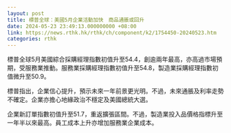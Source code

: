 ```yaml
---
layout: post
title: 標普全球：美國5月企業活動加快　商品通脹或回升
date: 2024-05-23 23:49:13.000000000 +08:00
link: https://news.rthk.hk/rthk/ch/component/k2/1754450-20240523.htm
categories: rthk
---
```


標普全球5月美國綜合採購經理指數初值升至54.4，創逾兩年最高，亦高過市場預期，受服務業推動。服務業採購經理指數初值升至54.8，製造業採購經理指數初值微升至50.9。

標普指出，企業信心提升，預示未來一年前景更光明。不過，未來通脹及利率走勢不確定。企業亦擔心地緣政治不穩定及美國總統大選。

企業新訂單指數初值升至51.7，重返擴張區間。不過，製造業投入品價格指標升至一年半以來最高。員工成本上升亦增加服務業企業成本。
